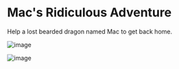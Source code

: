 # Mac's Ridiculous Adventure

Help a lost bearded dragon named Mac to get back home.

![image](https://github.com/user-attachments/assets/9111fcc4-eb99-42df-bb6f-e630fcf6d4b7)

![image](https://github.com/user-attachments/assets/bed274dc-68b2-4d3f-a5d7-1aa5a5e3e5b2)
